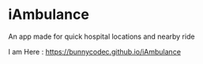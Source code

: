 # iAmbulance
An app made for quick hospital locations and nearby ride

I am Here : https://bunnycodec.github.io/iAmbulance
